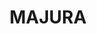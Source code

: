 ---
lastmod: '2025-04-06T06:05:20+00:00'
latitude: -35.289681
layout: suburb
longitude: 149.191968
postcode: '2609'
state: ACT
title: MAJURA
url: /act/majura/
---
